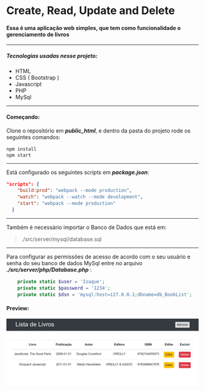 # Create, Read, Update and Delete  

#### Essa é uma aplicação web simples, que tem como funcionalidade o gerenciamento de livros


***

##### Tecnologias usadas nesse projeto: 
	
* HTML
* CSS ( Bootstrap )
* Javascript
* PHP
* MySql

***

#### Começando:

Clone o repositório em **_public_html_**, e dentro da pasta do projeto rode os seguintes comandos:

```SHELL
npm install
npm start
``` 
***
Está configurado os seguintes scripts em **_package.json_**:

```json
"scripts": {
    "build:prod": "webpack --mode production",
    "watch": "webpack --watch --mode development",
    "start": "webpack --mode production"
  }
```
***
Também é necessário importar o Banco de Dados que está em:
> ./src/server/mysql/database.sql
***
Para configurar as permissões de acesso de acordo com o seu usuário e senha do seu banco de dados MySql entre no arquivo  **_./src/server/php/Database.php_** :

```php
	private static $user = 'Isaque';
	private static $password = '1234';
	private static $dsn = 'mysql:host=127.0.0.1;dbname=db_BookList';
```

#### Preview: 

![alt text](preview.png 'Interface')

